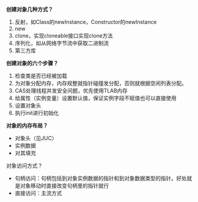 **创建对象几种方式？**

1. 反射，如Class的newInstance，Constructor的newInstance
2. new
3. clone，实现cloneable接口实现clone方法
4. 序列化，如从网络字节流中获取二进制流
5. 第三方库

**创建对象的六个步骤？**

1. 检查类是否已经被加载
2. 为对象分配内存，内存规整就指针碰撞发分配，否则就根据空闲列表分配。
3. CAS处理线程并发安全问题，优先使用TLAB内存
4. 给属性（实例变量）设置默认值，保证实例字段不赋值也可以直接使用
5. 设置对象头
6. 执行init进行初始化

**对象的内存布局？**

- 对象头（见JUC）
- 实例数据
- 对其填充

对象访问方式？

- 句柄访问：句柄包括到对象实例数据的指针和到对象数据类型的指针。好处就是对象移动时直接改变句柄里的指针就行
- 直接访问：主流方式